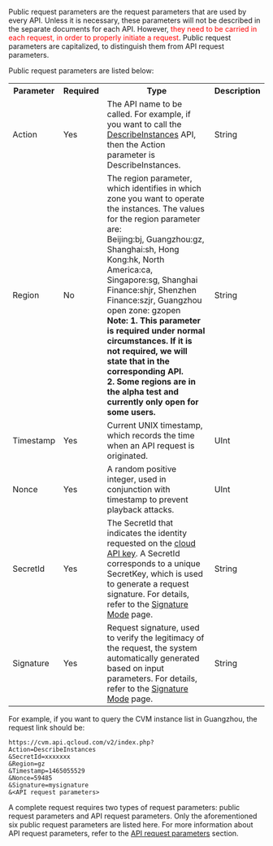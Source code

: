 Public request parameters are the request parameters that are used by every API. Unless it is necessary, these parameters will not be described in the separate documents for each API. However, <font style="color:red">they need to be carried in each request, in order to properly initiate a request</font>. Public request parameters are capitalized, to distinguish them from API request parameters.

Public request parameters are listed below:

<table class="t">
<tbody><tr>
<th><b> Parameter </b>
</th><th width="50"><b>Required</b>
</th><th><b> Type </b>
</th><th><b> Description </b>
</th></tr>
<tr>
<td> Action
</td><td> Yes
</td> <td> The API name to be called. For example, if you want to call the <a href="/doc/api/229/831" title="DescribeInstances">DescribeInstances</a> API, then the Action parameter is DescribeInstances.
</td><td> String
</td></tr>
<tr>
<td> Region
</td><td> No
</td><td> The region parameter, which identifies in which zone you want to operate the instances. The values for the region parameter are:  <br>Beijing:bj, Guangzhou:gz, Shanghai:sh, Hong Kong:hk, North America:ca, Singapore:sg, Shanghai Finance:shjr, Shenzhen Finance:szjr, Guangzhou open zone: gzopen<br><B> Note: 1. This parameter is required under normal circumstances. If it is not required, we will state that in the corresponding API. <br>2. Some regions are in the alpha test and currently only open for some users. </B>
</td><td> String
</td></tr>
<tr>
<td> Timestamp
</td><td> Yes
</td><td> Current UNIX timestamp, which records the time when an API request is originated.
</td><td> UInt
</td></tr>
<tr>
<td> Nonce
</td><td> Yes
</td><td> A random positive integer, used in conjunction with timestamp to prevent playback attacks.
</td><td> UInt
</td></tr>
<tr>
<td> SecretId
</td><td> Yes
</td><td> The SecretId that indicates the identity requested on the <a href="https://console.qcloud.com/capi">cloud API key</a>. A SecretId corresponds to a unique SecretKey, which is used to generate a request signature. For details, refer to the <a href="/doc/api/372/4214" title="Signature Mode">Signature Mode</a> page.
</td><td> String
</td></tr>
<tr>
<td> Signature
</td><td> Yes
</td><td> Request signature, used to verify the legitimacy of the request, the system automatically generated based on input parameters. For details, refer to the <a href="/doc/api/372/4214" title="Signature Mode">Signature Mode</a> page.
</td><td> String
</td></tr></tbody></table>

For example, if you want to query the CVM instance list in Guangzhou, the request link should be:

```
https://cvm.api.qcloud.com/v2/index.php?
Action=DescribeInstances
&SecretId=xxxxxxx
&Region=gz
&Timestamp=1465055529
&Nonce=59485
&Signature=mysignature
&<API request parameters>
```

A complete request requires two types of request parameters: public request parameters and API request parameters. Only the aforementioned six public request parameters are listed here. For more information about API request parameters, refer to the <a href="/doc/api/372/API request parameters" title="API request parameters">API request parameters</a> section.